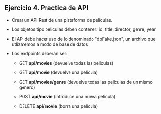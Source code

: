 ## Ejercicio 4. Practica de API

- Crear un API Rest de una plataforma de peliculas.
- Los objetos tipo peliculas deben contener: id, title, director, genre, year

- El API debe hacer uso de lo denominado "dbFake.json", un archivo que utlizaremos a modo de base de datos
- Los endpoints deberan ser:

  - GET **api/movies** (devuelve todas las peliculas)

  - GET **api/movie** (devuelve una pelicula)

  - GET **api/movies/genre** (devuelve todas las peliculas de un mismo genero)

  - POST **api/movie** (introduce una nueva pelicula)

  - DELETE **api/movie** (borra una pelicula)
